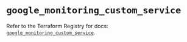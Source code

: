 # `google_monitoring_custom_service`

Refer to the Terraform Registry for docs: [`google_monitoring_custom_service`](https://registry.terraform.io/providers/hashicorp/google/6.27.0/docs/resources/monitoring_custom_service).

